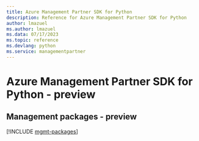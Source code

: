 ```yaml
---
title: Azure Management Partner SDK for Python
description: Reference for Azure Management Partner SDK for Python
author: lmazuel
ms.author: lmazuel
ms.data: 07/17/2023
ms.topic: reference
ms.devlang: python
ms.service: managementpartner
---
```

# Azure Management Partner SDK for Python - preview

## Management packages - preview
[!INCLUDE [mgmt-packages](management-partner-mgmt-index.md)]
